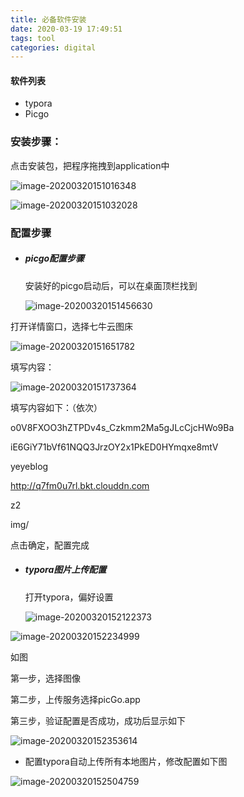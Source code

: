 ```yaml
---
title: 必备软件安装
date: 2020-03-19 17:49:51
tags: tool
categories: digital
---
```


#### 软件列表

* typora
* Picgo



### 安装步骤：

点击安装包，把程序拖拽到application中

![image-20200320151016348](http://q7fm0u7rl.bkt.clouddn.com/img/image-20200320151016348.png)

![image-20200320151032028](http://q7fm0u7rl.bkt.clouddn.com/img/image-20200320151032028.png)



### 配置步骤

- ##### picgo配置步骤

  安装好的picgo启动后，可以在桌面顶栏找到

  ![image-20200320151456630](http://q7fm0u7rl.bkt.clouddn.com/img/image-20200320151456630.png)

打开详情窗口，选择七牛云图床

![image-20200320151651782](http://q7fm0u7rl.bkt.clouddn.com/img/image-20200320151651782.png)

填写内容：

![image-20200320151737364](http://q7fm0u7rl.bkt.clouddn.com/img/image-20200320151737364.png)

填写内容如下：（依次）

o0V8FXOO3hZTPDv4s_Czkmm2Ma5gJLcCjcHWo9Ba

iE6GiY71bVf61NQQ3JrzOY2x1PkED0HYmqxe8mtV

yeyeblog

http://q7fm0u7rl.bkt.clouddn.com

z2

img/



点击确定，配置完成

- ##### typora图片上传配置

  打开typora，偏好设置

  ![image-20200320152122373](http://q7fm0u7rl.bkt.clouddn.com/img/image-20200320152122373.png)

![image-20200320152234999](http://q7fm0u7rl.bkt.clouddn.com/img/image-20200320152234999.png)

如图

第一步，选择图像

第二步，上传服务选择picGo.app

第三步，验证配置是否成功，成功后显示如下

![image-20200320152353614](http://q7fm0u7rl.bkt.clouddn.com/img/image-20200320152353614.png)



- 配置typora自动上传所有本地图片，修改配置如下图

![image-20200320152504759](http://q7fm0u7rl.bkt.clouddn.com/img/image-20200320152504759.png)